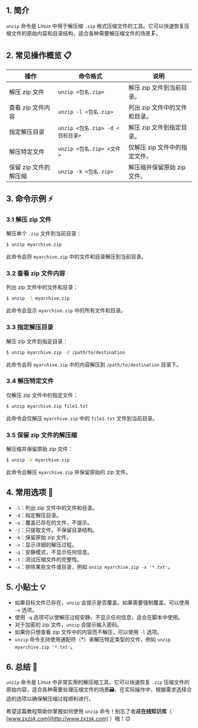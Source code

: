 



## 1. 简介

`unzip` 命令是 Linux 中用于解压缩 `.zip` 格式压缩文件的工具。它可以快速恢复压缩文件的原始内容和目录结构，适合各种需要解压缩文件的场景🗜️。

## 2. 常见操作概览 📋

| 操作                    | 命令格式                           | 说明                                 |
|-------------------------|-----------------------------------|--------------------------------------|
| 解压 zip 文件           | `unzip <包名.zip>`                  | 解压 zip 文件到当前目录。            |
| 查看 zip 文件内容       | `unzip -l <包名.zip>`               | 列出 zip 文件中的文件和目录。        |
| 指定解压目录             | `unzip <包名.zip> -d <目标目录>`    | 解压 zip 文件到指定目录。            |
| 解压特定文件             | `unzip <包名.zip> <文件>`           | 仅解压 zip 文件中的指定文件。        |
| 保留 zip 文件的解压缩   | `unzip -k <包名.zip>`               | 解压缩并保留原始 zip 文件。          |

## 3. 命令示例 ⚡

### 3.1 解压 zip 文件

解压单个 `.zip` 文件到当前目录：

```bash
$ unzip myarchive.zip
```

此命令会将 `myarchive.zip` 中的文件和目录解压到当前目录。

### 3.2 查看 zip 文件内容

列出 zip 文件中的文件和目录：

```bash
$ unzip -l myarchive.zip
```

此命令会显示 `myarchive.zip` 中的所有文件和目录。

### 3.3 指定解压目录

解压 zip 文件到指定目录：

```bash
$ unzip myarchive.zip -d /path/to/destination
```

此命令会将 `myarchive.zip` 中的内容解压到 `/path/to/destination` 目录下。

### 3.4 解压特定文件

仅解压 zip 文件中的指定文件：

```bash
$ unzip myarchive.zip file1.txt
```

此命令会仅解压 `myarchive.zip` 中的 `file1.txt` 文件到当前目录。

### 3.5 保留 zip 文件的解压缩

解压缩并保留原始 zip 文件：

```bash
$ unzip -k myarchive.zip
```

此命令会解压 `myarchive.zip` 并保留原始的 zip 文件。

## 4. 常用选项 📝

- `-l`：列出 zip 文件中的文件和目录。
- `-d`：指定解压目录。
- `-o`：覆盖已存在的文件，不提示。
- `-j`：只提取文件，不保留目录结构。
- `-k`：保留原始 zip 文件。
- `-v`：显示详细的解压过程。
- `-q`：安静模式，不显示任何信息。
- `-t`：测试压缩文件的完整性。
- `-x`：排除某些文件或目录，例如 `unzip myarchive.zip -x '*.txt'`。

## 5. 小贴士 💡

- 如果目标文件已存在，`unzip` 会提示是否覆盖。如果需要强制覆盖，可以使用 `-o` 选项。
- 使用 `-q` 选项可以使解压过程安静，不显示任何信息，适合在脚本中使用。
- 对于加密的 zip 文件，`unzip` 会提示输入密码。
- 如果你只想查看 zip 文件中的内容而不解压，可以使用 `-l` 选项。
- `unzip` 命令支持使用通配符（*）来解压特定类型的文件，例如 `unzip myarchive.zip '*.txt'`。

## 6. 总结 🎯

`unzip` 命令是 Linux 中非常实用的解压缩工具。它可以快速恢复 `.zip` 压缩文件的原始内容，适合各种需要处理压缩文件的场景🗃️。在实际操作中，根据需求选择合适的选项以确保解压缩过程顺利进行。

希望这篇教程帮助你掌握如何使用 `unzip` 命令！别忘了收藏**在线知识库**（ [www.zxzsk.com](http://www.zxzsk.com) ）哦！😊